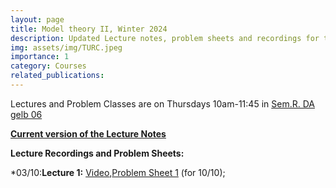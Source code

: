 ```yaml
---
layout: page
title: Model theory II, Winter 2024
description: Updated Lecture notes, problem sheets and recordings for the Model Theory II course at TU Wien.
img: assets/img/TURC.jpeg
importance: 1
category: Courses
related_publications: 
---
```

Lectures and Problem Classes are on Thursdays 10am-11:45 in <a href=" https://raumkatalog.tiss.tuwien.ac.at/room/17639" target="_blank">Sem.R. DA gelb 06</a>

[**Current version of the Lecture Notes**](paolomarimon.github.io/assets/pdf/MTII24/NOTESMTII.pdf)

**Lecture Recordings and Problem Sheets:**

*03/10:**Lecture 1:** [Video](https://youtu.be/gHMyuDuXiIk),[Problem Sheet 1](paolomarimon.github.io/assets/pdf/MTII24/MT2PS1.pdf) (for 10/10);


